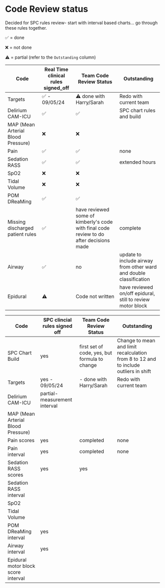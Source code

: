 # Code Review status 
Decided for SPC rules review- start with interval based charts... go through these rules together. 

✅ = done

❌ = not done

⚠️ = partial (refer to the `Outstanding` column)

Code|Real Time clinical rules signed_off|Team Code Review Status|Outstanding|
|---|---|---|---|
Targets|✅ - 09/05/24| ⚠️ done with Harry/Sarah|Redo with current team||
Delirium CAM-ICU |✅|✅|SPC chart rules and build|
MAP (Mean Arterial Blood Pressure)|❌|❌||
Pain|✅|✅|none|
Sedation RASS|✅|✅|extended hours|
SpO2|❌|❌||
Tidal Volume|❌|❌||
POM DReaMing|✅|✅||
Missing discharged patient rules|✅|have reviewed some of kimberly's code with final code review to do after decisions made|complete|Review Kimbery's updated rules in PR, Siri to incorporate into each individual metric rules and content|
Airway|✅|no|update to include airway from other ward and double classification|
Epidural|⚠️ |Code not written|have reviewed on/off epidural, still to review motor block|


Code|SPC clincial rules signed off|Team Code Review Status|Outstanding|
|---|---|---|---|
SPC Chart Build|yes|first set of code, yes, but formula to change|Change to mean and limit recalculation from 8 to 12 and to include outliers in shift
Targets|yes - 09/05/24|- done with Harry/Sarah|Redo with current team||
Delirium CAM-ICU |partial- measurement interval||
MAP (Mean Arterial Blood Pressure)||||
Pain scores|yes|completed|none|
Pain interval|yes|completed|none|
Sedation RASS scores|yes|yes||
Sedation RASS interval||||
SpO2||||
Tidal Volume||||
POM DReaMing interval|yes|||
Airway interval|yes||||
Epidural motor block score interval|||||
